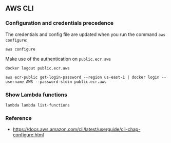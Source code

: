 ## AWS CLI

### Configuration and credentials precedence

The credentials and config file are updated when you run the command `aws configure`:

```
aws configure
```

Make use of the authentication on `public.ecr.aws`

```
docker logout public.ecr.aws

aws ecr-public get-login-password --region us-east-1 | docker login --username AWS --password-stdin public.ecr.aws
```

### Show Lambda functions

```
lambda lambda list-functions
```

### Reference

- https://docs.aws.amazon.com/cli/latest/userguide/cli-chap-configure.html